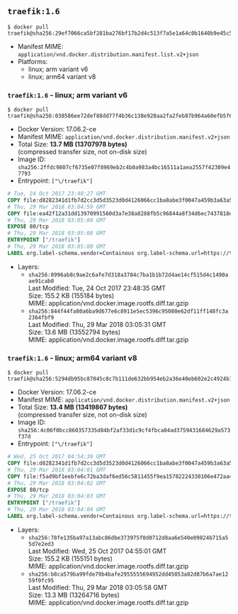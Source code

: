 ## `traefik:1.6`

```console
$ docker pull traefik@sha256:29ef7066ca5bf281ba276bf17b2d4c513f7a5e1a64c0b1640b9e45c53d673930
```

-	Manifest MIME: `application/vnd.docker.distribution.manifest.list.v2+json`
-	Platforms:
	-	linux; arm variant v6
	-	linux; arm64 variant v8

### `traefik:1.6` - linux; arm variant v6

```console
$ docker pull traefik@sha256:038586ee72def88dd77f4b36c138e928aa2fa2feb87b964a60efb5f6baee7e70
```

-	Docker Version: 17.06.2-ce
-	Manifest MIME: `application/vnd.docker.distribution.manifest.v2+json`
-	Total Size: **13.7 MB (13707978 bytes)**  
	(compressed transfer size, not on-disk size)
-	Image ID: `sha256:2ffdc9807cf6735e07f8969eb2c4b0a983a4bc16511a1aea2557f42309e47793`
-	Entrypoint: `["\/traefik"]`

```dockerfile
# Tue, 24 Oct 2017 23:48:27 GMT
COPY file:d8282341d1fb7d2cc3d5d3523d0d4126066cc1ba8abe3f0047a459b3a63a5653 in /etc/ssl/certs/ 
# Thu, 29 Mar 2018 03:04:59 GMT
COPY file:ea42f12a31dd13970991560d3a7e38a8288fb5c96844a8f34d6ec7437818ed0f in / 
# Thu, 29 Mar 2018 03:05:00 GMT
EXPOSE 80/tcp
# Thu, 29 Mar 2018 03:05:00 GMT
ENTRYPOINT ["/traefik"]
# Thu, 29 Mar 2018 03:05:00 GMT
LABEL org.label-schema.vendor=Containous org.label-schema.url=https://traefik.io org.label-schema.name=Traefik org.label-schema.description=A modern reverse-proxy org.label-schema.version=v1.6.0-rc3 org.label-schema.docker.schema-version=1.0
```

-	Layers:
	-	`sha256:8996ab8c9ae2c6afe7d318a3784c7ba1b1b72d4ae14cf515d4c1490aae91cab0`  
		Last Modified: Tue, 24 Oct 2017 23:48:35 GMT  
		Size: 155.2 KB (155184 bytes)  
		MIME: application/vnd.docker.image.rootfs.diff.tar.gzip
	-	`sha256:844f44fa80a6ba9d677e6c8911e5ec5396c95080e62df11ff148fc3a2364fbf9`  
		Last Modified: Thu, 29 Mar 2018 03:05:31 GMT  
		Size: 13.6 MB (13552794 bytes)  
		MIME: application/vnd.docker.image.rootfs.diff.tar.gzip

### `traefik:1.6` - linux; arm64 variant v8

```console
$ docker pull traefik@sha256:5294db95bc87045c8c7b111de632bb954eb2a36e40eb602e2c4924b764e5112a
```

-	Docker Version: 17.06.2-ce
-	Manifest MIME: `application/vnd.docker.distribution.manifest.v2+json`
-	Total Size: **13.4 MB (13419867 bytes)**  
	(compressed transfer size, not on-disk size)
-	Image ID: `sha256:4c06f0bcc860357335d84bf2af33d1c9cf4fbca04ad3759431684629a573f37d`
-	Entrypoint: `["\/traefik"]`

```dockerfile
# Wed, 25 Oct 2017 04:54:39 GMT
COPY file:d8282341d1fb7d2cc3d5d3523d0d4126066cc1ba8abe3f0047a459b3a63a5653 in /etc/ssl/certs/ 
# Thu, 29 Mar 2018 03:04:01 GMT
COPY file:f5ad9bf1eebfe6c72ba3daf6ed56c5811455f9ea15782224330106e472aa456b in / 
# Thu, 29 Mar 2018 03:04:02 GMT
EXPOSE 80/tcp
# Thu, 29 Mar 2018 03:04:03 GMT
ENTRYPOINT ["/traefik"]
# Thu, 29 Mar 2018 03:04:04 GMT
LABEL org.label-schema.vendor=Containous org.label-schema.url=https://traefik.io org.label-schema.name=Traefik org.label-schema.description=A modern reverse-proxy org.label-schema.version=v1.6.0-rc3 org.label-schema.docker.schema-version=1.0
```

-	Layers:
	-	`sha256:78fe135ba97a13abc86dbe373975f0d0712d8aa6e540e09824b715a55d7e2ed3`  
		Last Modified: Wed, 25 Oct 2017 04:55:01 GMT  
		Size: 155.2 KB (155151 bytes)  
		MIME: application/vnd.docker.image.rootfs.diff.tar.gzip
	-	`sha256:b8ca579ba99fde79b4bafe2955555694952dd45053a82d87b6a7ae1259f0fc95`  
		Last Modified: Thu, 29 Mar 2018 03:05:58 GMT  
		Size: 13.3 MB (13264716 bytes)  
		MIME: application/vnd.docker.image.rootfs.diff.tar.gzip
